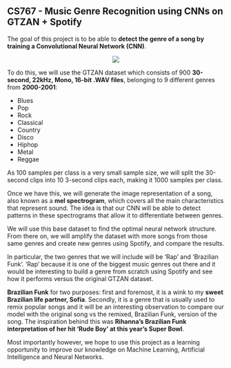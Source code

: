 ## CS767 - Music Genre Recognition using CNNs on GTZAN + Spotify

The goal of this project is to be able to **detect the genre of a song by training a Convolutional Neural Network (CNN)**.

<p align="center">
  <img src="https://upload.wikimedia.org/wikipedia/commons/thumb/c/c5/Spectrogram-19thC.png/400px-Spectrogram-19thC.png" />
</p>

To do this, we will use the GTZAN dataset which consists of 900 **30-second, 22kHz, Mono, 16-bit .WAV files**, belonging to 9 different genres from **2000-2001**:



* Blues
* Pop
* Rock
* Classical
* Country
* Disco
* Hiphop
* Metal
* Reggae

As 100 samples per class is a very small sample size, we will split the 30-second clips into 10 3-second clips each, making it 1000 samples per class.

Once we have this, we will generate the image representation of a song, also known as a **mel spectrogram**, which covers all the main characteristics that represent sound. The idea is that our CNN will be able to detect patterns in these spectrograms that allow it to differentiate between genres.

We will use this base dataset to find the optimal neural network structure. From there on, we will amplify the dataset with more songs from those same genres and create new genres using Spotify, and compare the results.

In particular, the two genres that we will include will be ‘Rap’ and ‘Brazilian Funk’. ‘Rap’ because it is one of the biggest music genres out there and it would be interesting to build a genre from scratch using Spotify and see how it performs versus the original GTZAN dataset.

**Brazilian Funk** for two purposes: first and foremost, it is a wink to my **sweet Brazilian life partner, Sofia**. Secondly, it is a genre that is usually used to remix popular songs and it will be an interesting observation to compare our model with the original song vs the remixed, Brazilian Funk, version of the song. The inspiration behind this was **Rihanna’s Brazilian Funk interpretation of her hit ‘Rude Boy’ at this year’s Super Bowl**.

Most importantly however, we hope to use this project as a learning opportunity to improve our knowledge on Machine Learning, Artificial Intelligence and Neural Networks.
